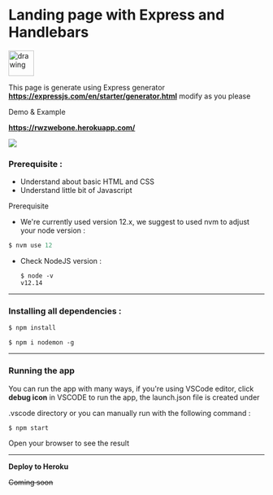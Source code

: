 



# Landing page with Express and Handlebars
<img src="https://rwzwebone.herokuapp.com/images/logo.svg" alt="drawing" style="width:50px;"/>

This page is generate using Express generator 
**https://expressjs.com/en/starter/generator.html** modify as you please

Demo & Example

**https://rwzwebone.herokuapp.com/**

![](https://serving.photos.photobox.com/06050507f86d218972982af6226673d604a4849d5b3d24a5fa7f88d373909ad1761677fd.jpg)

### Prerequisite :

- Understand about basic HTML and CSS
- Understand little bit of Javascript

Prerequisite

-  We're currently used version 12.x, we suggest to used nvm to adjust your node version :

  ```javascript
  $ nvm use 12
  ```

- Check NodeJS version :

  ```
  $ node -v
  v12.14
  ```

------

### Installing all dependencies :

```javascript
$ npm install
```

```
$ npm i nodemon -g 
```

------

### Running the app

You can run the app with many ways, if you're using VSCode editor, click **debug icon** in VSCODE to run the app, the launch.json file is created under 

.vscode directory or you can manually run with the following command :

```
$ npm start
```

Open your browser to see the result

[](http://127.0.0.1:3000)

------

**Deploy to Heroku**

~~Coming soon~~
